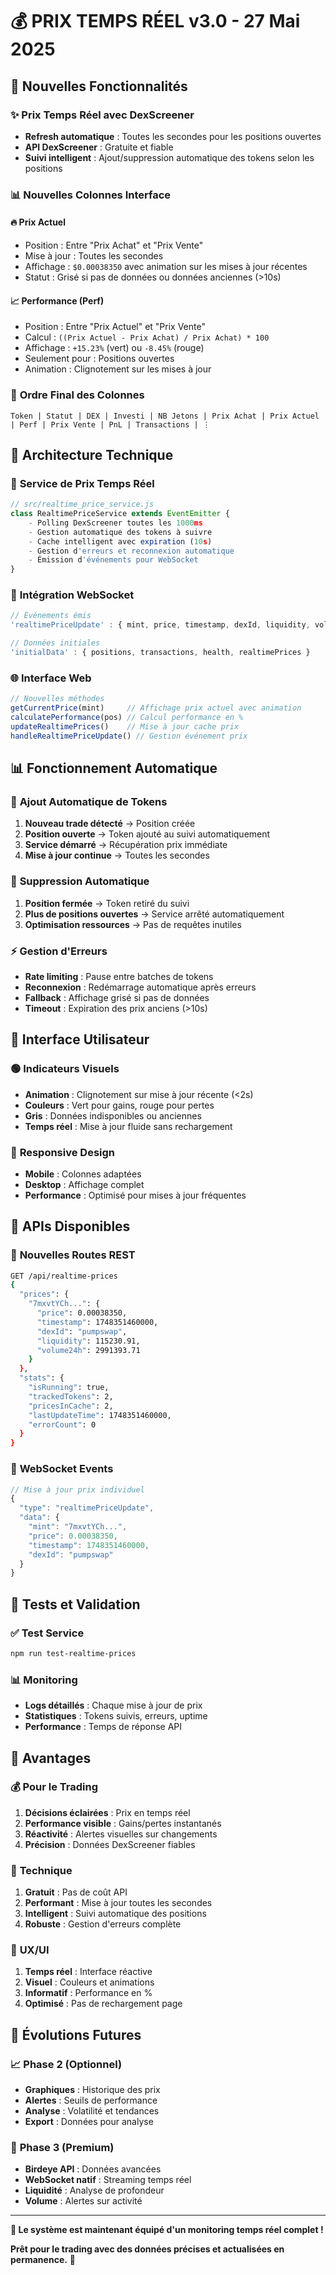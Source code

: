 # 💰 PRIX TEMPS RÉEL v3.0 - 27 Mai 2025

## 🎯 **Nouvelles Fonctionnalités**

### ✨ **Prix Temps Réel avec DexScreener**
- **Refresh automatique** : Toutes les secondes pour les positions ouvertes
- **API DexScreener** : Gratuite et fiable
- **Suivi intelligent** : Ajout/suppression automatique des tokens selon les positions

### 📊 **Nouvelles Colonnes Interface**

#### 🔥 **Prix Actuel**
- Position : Entre "Prix Achat" et "Prix Vente"
- Mise à jour : Toutes les secondes
- Affichage : `$0.00038350` avec animation sur les mises à jour récentes
- Statut : Grisé si pas de données ou données anciennes (>10s)

#### 📈 **Performance (Perf)**
- Position : Entre "Prix Actuel" et "Prix Vente"
- Calcul : `((Prix Actuel - Prix Achat) / Prix Achat) * 100`
- Affichage : `+15.23%` (vert) ou `-8.45%` (rouge)
- Seulement pour : Positions ouvertes
- Animation : Clignotement sur les mises à jour

### 🔄 **Ordre Final des Colonnes**
```
Token | Statut | DEX | Investi | NB Jetons | Prix Achat | Prix Actuel | Perf | Prix Vente | PnL | Transactions | ⋮
```

## 🚀 **Architecture Technique**

### 📡 **Service de Prix Temps Réel**
```javascript
// src/realtime_price_service.js
class RealtimePriceService extends EventEmitter {
    - Polling DexScreener toutes les 1000ms
    - Gestion automatique des tokens à suivre
    - Cache intelligent avec expiration (10s)
    - Gestion d'erreurs et reconnexion automatique
    - Émission d'événements pour WebSocket
}
```

### 🔌 **Intégration WebSocket**
```javascript
// Événements émis
'realtimePriceUpdate' : { mint, price, timestamp, dexId, liquidity, volume24h }

// Données initiales
'initialData' : { positions, transactions, health, realtimePrices }
```

### 🌐 **Interface Web**
```javascript
// Nouvelles méthodes
getCurrentPrice(mint)     // Affichage prix actuel avec animation
calculatePerformance(pos) // Calcul performance en %
updateRealtimePrices()    // Mise à jour cache prix
handleRealtimePriceUpdate() // Gestion événement prix
```

## 📊 **Fonctionnement Automatique**

### 🎯 **Ajout Automatique de Tokens**
1. **Nouveau trade détecté** → Position créée
2. **Position ouverte** → Token ajouté au suivi automatiquement
3. **Service démarré** → Récupération prix immédiate
4. **Mise à jour continue** → Toutes les secondes

### 🛑 **Suppression Automatique**
1. **Position fermée** → Token retiré du suivi
2. **Plus de positions ouvertes** → Service arrêté automatiquement
3. **Optimisation ressources** → Pas de requêtes inutiles

### ⚡ **Gestion d'Erreurs**
- **Rate limiting** : Pause entre batches de tokens
- **Reconnexion** : Redémarrage automatique après erreurs
- **Fallback** : Affichage grisé si pas de données
- **Timeout** : Expiration des prix anciens (>10s)

## 🎨 **Interface Utilisateur**

### 🟢 **Indicateurs Visuels**
- **Animation** : Clignotement sur mise à jour récente (<2s)
- **Couleurs** : Vert pour gains, rouge pour pertes
- **Gris** : Données indisponibles ou anciennes
- **Temps réel** : Mise à jour fluide sans rechargement

### 📱 **Responsive Design**
- **Mobile** : Colonnes adaptées
- **Desktop** : Affichage complet
- **Performance** : Optimisé pour mises à jour fréquentes

## 🔧 **APIs Disponibles**

### 📡 **Nouvelles Routes REST**
```bash
GET /api/realtime-prices
{
  "prices": {
    "7mxvtYCh...": {
      "price": 0.00038350,
      "timestamp": 1748351460000,
      "dexId": "pumpswap",
      "liquidity": 115230.91,
      "volume24h": 2991393.71
    }
  },
  "stats": {
    "isRunning": true,
    "trackedTokens": 2,
    "pricesInCache": 2,
    "lastUpdateTime": 1748351460000,
    "errorCount": 0
  }
}
```

### 🔌 **WebSocket Events**
```javascript
// Mise à jour prix individuel
{
  "type": "realtimePriceUpdate",
  "data": {
    "mint": "7mxvtYCh...",
    "price": 0.00038350,
    "timestamp": 1748351460000,
    "dexId": "pumpswap"
  }
}
```

## 🧪 **Tests et Validation**

### ✅ **Test Service**
```bash
npm run test-realtime-prices
```

### 📊 **Monitoring**
- **Logs détaillés** : Chaque mise à jour de prix
- **Statistiques** : Tokens suivis, erreurs, uptime
- **Performance** : Temps de réponse API

## 🎯 **Avantages**

### 💰 **Pour le Trading**
1. **Décisions éclairées** : Prix en temps réel
2. **Performance visible** : Gains/pertes instantanés
3. **Réactivité** : Alertes visuelles sur changements
4. **Précision** : Données DexScreener fiables

### 🚀 **Technique**
1. **Gratuit** : Pas de coût API
2. **Performant** : Mise à jour toutes les secondes
3. **Intelligent** : Suivi automatique des positions
4. **Robuste** : Gestion d'erreurs complète

### 🎨 **UX/UI**
1. **Temps réel** : Interface réactive
2. **Visuel** : Couleurs et animations
3. **Informatif** : Performance en %
4. **Optimisé** : Pas de rechargement page

## 🔮 **Évolutions Futures**

### 📈 **Phase 2 (Optionnel)**
- **Graphiques** : Historique des prix
- **Alertes** : Seuils de performance
- **Analyse** : Volatilité et tendances
- **Export** : Données pour analyse

### 💎 **Phase 3 (Premium)**
- **Birdeye API** : Données avancées
- **WebSocket natif** : Streaming temps réel
- **Liquidité** : Analyse de profondeur
- **Volume** : Alertes sur activité

---

**🎉 Le système est maintenant équipé d'un monitoring temps réel complet !**

**Prêt pour le trading avec des données précises et actualisées en permanence.** 🚀 